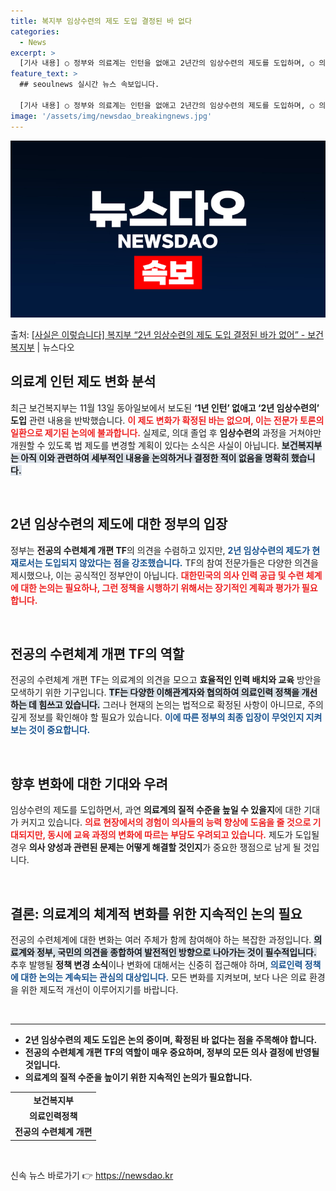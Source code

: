 ```yaml
---
title: 복지부 임상수련의 제도 도입 결정된 바 없다
categories:
  - News
excerpt: >
  [기사 내용] ○ 정부와 의료계는 인턴을 없애고 2년간의 임상수련의 제도를 도입하며, ○ 의대 졸업생이 임상…
feature_text: >
  ## seoulnews 실시간 뉴스 속보입니다.

  [기사 내용] ○ 정부와 의료계는 인턴을 없애고 2년간의 임상수련의 제도를 도입하며, ○ 의대 졸업생이 임상…
image: '/assets/img/newsdao_breakingnews.jpg'
---
```


![뉴스다오 속보](/assets/img/newsdao_breakingnews.jpg)

<p>출처: <a href="https://newsdao.kr/2509" rel="dofollow">[사실은 이렇습니다] 복지부 “2년 임상수련의 제도 도입 결정된 바가 없어” - 보건복지부</a> | 뉴스다오</p>

<h2 data-ke-size="size26">의료계 인턴 제도 변화 분석</h2>

<p data-ke-size="size16">최근 보건복지부는 11월 13일 동아일보에서 보도된 <b>‘1년 인턴’ 없애고 ‘2년 임상수련의’ 도입</b> 관련 내용을 반박했습니다. <b><span style="color: #ee2323;">이 제도 변화가 확정된 바는 없으며, 이는 전문가 토론의 일환으로 제기된 논의에 불과합니다.</span></b> 실제로, 의대 졸업 후 <b>임상수련의</b> 과정을 거쳐야만 개원할 수 있도록 법 제도를 변경할 계획이 있다는 소식은 사실이 아닙니다. <b><span style="background-color: #21538527;">보건복지부는 아직 이와 관련하여 세부적인 내용을 논의하거나 결정한 적이 없음을 명확히 했습니다.</span></b></p>

<p data-ke-size="size16">&nbsp;</p>

<h2 data-ke-size="size26">2년 임상수련의 제도에 대한 정부의 입장</h2>

<p data-ke-size="size16">정부는 <b>전공의 수련체계 개편 TF</b>의 의견을 수렴하고 있지만, <b><span style="color: #1a5490;">2년 임상수련의 제도가 현재로서는 도입되지 않았다는 점을 강조했습니다.</span></b> TF의 참여 전문가들은 다양한 의견을 제시했으나, 이는 공식적인 정부안이 아닙니다. <b><span style="color: #ee2323;">대한민국의 의사 인력 공급 및 수련 체계에 대한 논의는 필요하나, 그런 정책을 시행하기 위해서는 장기적인 계획과 평가가 필요합니다.</span></b></p>

<p data-ke-size="size16">&nbsp;</p>

<h2 data-ke-size="size26">전공의 수련체계 개편 TF의 역할</h2>

<p data-ke-size="size16">전공의 수련체계 개편 TF는 의료계의 의견을 모으고 <b>효율적인 인력 배치와 교육</b> 방안을 모색하기 위한 기구입니다. <b><span style="background-color: #21538527;">TF는 다양한 이해관계자와 협의하여 의료인력 정책을 개선하는 데 힘쓰고 있습니다.</span></b> 그러나 현재의 논의는 법적으로 확정된 사항이 아니므로, 주의 깊게 정보를 확인해야 할 필요가 있습니다. <b><span style="color: #1a5490;">이에 따른 정부의 최종 입장이 무엇인지 지켜보는 것이 중요합니다.</span></b></p>

<p data-ke-size="size16">&nbsp;</p>

<h2 data-ke-size="size26">향후 변화에 대한 기대와 우려</h2>

<p data-ke-size="size16">임상수련의 제도를 도입하면서, 과연 <b>의료계의 질적 수준을 높일 수 있을지</b>에 대한 기대가 커지고 있습니다. <b><span style="color: #ee2323;">의료 현장에서의 경험이 의사들의 능력 향상에 도움을 줄 것으로 기대되지만, 동시에 교육 과정의 변화에 따르는 부담도 우려되고 있습니다.</span></b> 제도가 도입될 경우 <b>의사 양성과 관련된 문제는 어떻게 해결할 것인지</b>가 중요한 쟁점으로 남게 될 것입니다.</p>

<p data-ke-size="size16">&nbsp;</p>

<h2 data-ke-size="size26">결론: 의료계의 체계적 변화를 위한 지속적인 논의 필요</h2>

<p data-ke-size="size16">전공의 수련체계에 대한 변화는 여러 주체가 함께 참여해야 하는 복잡한 과정입니다. <b><span style="background-color: #21538527;">의료계와 정부, 국민의 의견을 종합하여 발전적인 방향으로 나아가는 것이 필수적입니다.</span></b> 추후 발행될 <b>정책 변경 소식</b>이나 변화에 대해서는 신중히 접근해야 하며, <b><span style="color: #1a5490;">의료인력 정책에 대한 논의는 계속되는 관심의 대상입니다.</span></b> 모든 변화를 지켜보며, 보다 나은 의료 환경을 위한 제도적 개선이 이루어지기를 바랍니다.</p>

<p data-ke-size="size16">&nbsp;</p>

<hr>

<ul>
  <li><b>2년 임상수련의 제도 도입은 논의 중이며, 확정된 바 없다는 점을 주목해야 합니다.</b></li>
  <li><b>전공의 수련체계 개편 TF의 역할이 매우 중요하며, 정부의 모든 의사 결정에 반영될 것입니다.</b></li>
  <li><b>의료계의 질적 수준을 높이기 위한 지속적인 논의가 필요합니다.</b></li>
</ul>

<table style="width:100%">
  <tr>
    <td style="text-align: center; height: 17px;"><b>보건복지부</b></td>
  </tr>
  <tr>
    <td style="text-align: center; height: 17px;"><b>의료인력정책</b></td>
  </tr>
  <tr>
    <td style="text-align: center; height: 17px;"><b>전공의 수련체계 개편</b></td>
  </tr>
</table>

<p data-ke-size="size16">&nbsp;</p> 

신속 뉴스 바로가기 👉 <a href="https://newsdao.kr" rel="dofollow">https://newsdao.kr</a>


